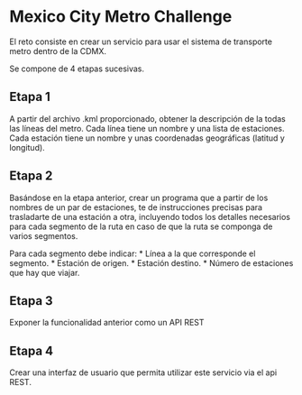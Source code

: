 # Mexico City Metro Challenge
El reto consiste en crear un servicio para usar el sistema de transporte metro dentro de la CDMX.

Se compone de 4 etapas sucesivas.

## Etapa 1
A partir del archivo .kml proporcionado, obtener la descripción de la todas las líneas del metro. Cada línea tiene un nombre y una lista de estaciones. Cada estación tiene un nombre y unas coordenadas geográficas (latitud y longitud).

## Etapa 2
Basándose en la etapa anterior, crear un programa que a partir de los nombres de un par de estaciones, te de instrucciones precisas para trasladarte de una estación a otra, incluyendo todos los detalles necesarios para cada segmento de la ruta en caso de que la ruta se componga de varios segmentos.

Para cada segmento debe indicar:
    * Línea a la que corresponde el segmento.
    * Estación de origen.
    * Estación destino.
    * Número de estaciones que hay que viajar.

## Etapa 3
Exponer la funcionalidad anterior como un API REST


## Etapa 4
Crear una interfaz de usuario que permita utilizar este servicio via el api REST.
